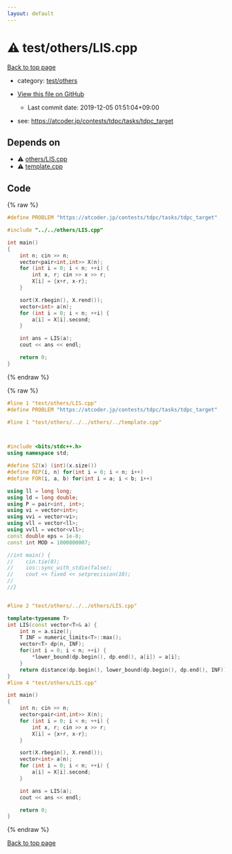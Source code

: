 ```yaml
---
layout: default
---
```


<!-- mathjax config similar to math.stackexchange -->
<script type="text/javascript" async
  src="https://cdnjs.cloudflare.com/ajax/libs/mathjax/2.7.5/MathJax.js?config=TeX-MML-AM_CHTML">
</script>
<script type="text/x-mathjax-config">
  MathJax.Hub.Config({
    TeX: { equationNumbers: { autoNumber: "AMS" }},
    tex2jax: {
      inlineMath: [ ['$','$'] ],
      processEscapes: true
    },
    "HTML-CSS": { matchFontHeight: false },
    displayAlign: "left",
    displayIndent: "2em"
  });
</script>

<script type="text/javascript" src="https://cdnjs.cloudflare.com/ajax/libs/jquery/3.4.1/jquery.min.js"></script>
<script src="https://cdn.jsdelivr.net/npm/jquery-balloon-js@1.1.2/jquery.balloon.min.js" integrity="sha256-ZEYs9VrgAeNuPvs15E39OsyOJaIkXEEt10fzxJ20+2I=" crossorigin="anonymous"></script>
<script type="text/javascript" src="../../../assets/js/copy-button.js"></script>
<link rel="stylesheet" href="../../../assets/css/copy-button.css" />


# :warning: test/others/LIS.cpp

<a href="../../../index.html">Back to top page</a>

* category: <a href="../../../index.html#387155223b8efcb396433364712bb3df">test/others</a>
* <a href="{{ site.github.repository_url }}/blob/master/test/others/LIS.cpp">View this file on GitHub</a>
    - Last commit date: 2019-12-05 01:51:04+09:00


* see: <a href="https://atcoder.jp/contests/tdpc/tasks/tdpc_target">https://atcoder.jp/contests/tdpc/tasks/tdpc_target</a>


## Depends on

* :warning: <a href="../../others/LIS.cpp.html">others/LIS.cpp</a>
* :warning: <a href="../../template.cpp.html">template.cpp</a>


## Code

<a id="unbundled"></a>
{% raw %}
```cpp
#define PROBLEM "https://atcoder.jp/contests/tdpc/tasks/tdpc_target"

#include "../../others/LIS.cpp"

int main()
{
    int n; cin >> n;
    vector<pair<int,int>> X(n);
    for (int i = 0; i < n; ++i) {
        int x, r; cin >> x >> r;
        X[i] = {x+r, x-r};
    }

    sort(X.rbegin(), X.rend());
    vector<int> a(n);
    for (int i = 0; i < n; ++i) {
        a[i] = X[i].second;
    }

    int ans = LIS(a);
    cout << ans << endl;

    return 0;
}

```
{% endraw %}

<a id="bundled"></a>
{% raw %}
```cpp
#line 1 "test/others/LIS.cpp"
#define PROBLEM "https://atcoder.jp/contests/tdpc/tasks/tdpc_target"

#line 1 "test/others/../../others/../template.cpp"



#include <bits/stdc++.h>
using namespace std;

#define SZ(x) (int)(x.size())
#define REP(i, n) for(int i = 0; i < n; i++)
#define FOR(i, a, b) for(int i = a; i < b; i++)

using ll = long long;
using ld = long double;
using P = pair<int, int>;
using vi = vector<int>;
using vvi = vector<vi>;
using vll = vector<ll>;
using vvll = vector<vll>;
const double eps = 1e-8;
const int MOD = 1000000007;

//int main() {
//    cin.tie(0);
//    ios::sync_with_stdio(false);
//    cout << fixed << setprecision(10);
//
//}


#line 2 "test/others/../../others/LIS.cpp"

template<typename T>
int LIS(const vector<T>& a) {
    int n = a.size();
    T INF = numeric_limits<T>::max();
    vector<T> dp(n, INF);
    for(int i = 0; i < n; ++i) {
        *lower_bound(dp.begin(), dp.end(), a[i]) = a[i];
    }
    return distance(dp.begin(), lower_bound(dp.begin(), dp.end(), INF));
}
#line 4 "test/others/LIS.cpp"

int main()
{
    int n; cin >> n;
    vector<pair<int,int>> X(n);
    for (int i = 0; i < n; ++i) {
        int x, r; cin >> x >> r;
        X[i] = {x+r, x-r};
    }

    sort(X.rbegin(), X.rend());
    vector<int> a(n);
    for (int i = 0; i < n; ++i) {
        a[i] = X[i].second;
    }

    int ans = LIS(a);
    cout << ans << endl;

    return 0;
}

```
{% endraw %}

<a href="../../../index.html">Back to top page</a>

